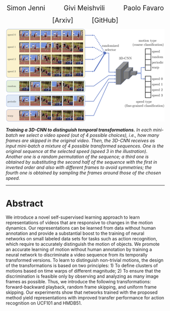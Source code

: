 <p align="center">
  <a href="https://sjenni.github.io" style="font-size: 21px; text-decoration: none">Simon Jenni</a> 
  &nbsp; &nbsp; &nbsp; &nbsp; &nbsp; &nbsp; &nbsp;  
  <a href="https://gmeishvili.github.io" style="font-size: 21px; text-decoration: none">Givi Meishvili</a> 
  &nbsp; &nbsp; &nbsp; &nbsp; &nbsp; &nbsp; &nbsp;  
  <a href="http://www.cvg.unibe.ch/people/favaro" style="font-size: 21px; text-decoration: none">Paolo Favaro</a>
</p>


<p align="center">
  <a href="https://arxiv.org/pdf/2007.10730.pdf" style="font-size: 21px; text-decoration: none">[Arxiv]</a>
  &nbsp; &nbsp; &nbsp; &nbsp; &nbsp; &nbsp; &nbsp;  
  <a href="https://github.com/sjenni/temporal-ssl" style="font-size: 21px; text-decoration: none">[GitHub]</a> 
</p>


<p align="center">
    <img src="assets/time_warps.png" width="600">
</p>

***Training a 3D-CNN to distinguish temporal transformations.*** *In each mini-batch we select a video speed (out of 4 possible choices), i.e., how many frames are skipped in the original video. Then, the 3D-CNN receives as input mini-batch a mixture of 4 possible transformed sequences. One is the original sequence at the selected speed (speed 3 in the illustration). Another one is a random  permutation  of  the  sequence;  a  third  one  is  obtained  by  substituting the  second  half  of  the  sequence  with  the  first  in  inverted  order  and  also  with different frames to avoid symmetries; the fourth one is obtained by sampling the frames around those of the chosen speed.*


___


# Abstract

We  introduce  a  novel  self-supervised  learning  approach  to learn  representations  of  videos  that  are  responsive  to  changes  in  the motion dynamics. Our representations can be learned from data without human annotation and provide a substantial boost to the training of neural networks on small labeled data sets for tasks such as action recognition,  which  require  to  accurately  distinguish  the  motion  of  objects. We promote an accurate learning of motion without human annotation by training a neural network to discriminate a video sequence from its temporally transformed versions. To learn to distinguish non-trivial motions, the design of the transformations is based on two principles: 1) To define clusters of motions based on time warps of different magnitude; 2) To ensure that the discrimination is feasible only by observing and analyzing as many image frames as possible. Thus, we introduce the following transformations: forward-backward playback, random frame skipping, and uniform frame skipping. Our experiments show that networks trained with the proposed method yield representations with improved transfer performance for action recognition on UCF101 and HMDB51.
